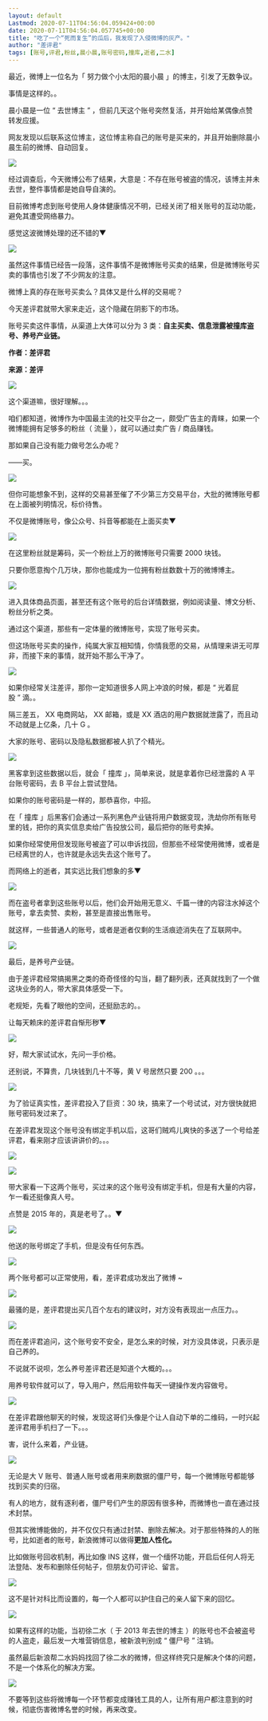 ```yaml
---
layout: default
Lastmod: 2020-07-11T04:56:04.059424+00:00
date: 2020-07-11T04:56:04.057745+00:00
title: "吃了一个“死而复生”的瓜后，我发现了入侵微博的灰产。"
author: "差评君"
tags: [账号,评君,粉丝,晨小晨,账号密码,撞库,逝者,二水]
---
```


最近，微博上一位名为「 努力做个小太阳的晨小晨 」的博主，引发了无数争议。  

事情是这样的。。

晨小晨是一位 “ 去世博主 ” ，但前几天这个账号突然复活，并开始给某偶像点赞转发应援。

网友发现以后联系这位博主，这位博主称自己的账号是买来的，并且开始删除晨小晨生前的微博、自动回复。

![](https://images.weserv.nl/?url=https%3A//mmbiz.qpic.cn/mmbiz_png/yZPTcMGWibvtBuuLcDJBYGichYAtibmPrp0buuia5OU2f68pLUE28zHVpzmClInRuuXDRvtIh2aYzIgEg1KXU1A4icQ/640%3Fwx_fmt%3Dpng)

经过调查后，今天微博公布了结果，大意是：不存在账号被盗的情况，该博主并未去世，整件事情都是她自导自演的。

目前微博考虑到账号使用人身体健康情况不明，已经关闭了相关账号的互动功能，避免其遭受网络暴力。

感觉这波微博处理的还不错的▼

![](https://images.weserv.nl/?url=https%3A//mmbiz.qpic.cn/mmbiz_png/yZPTcMGWibvtBuuLcDJBYGichYAtibmPrp012jD0mWKtTKJ9icXUEOkawVpiaNa4UrGF4FtqQbuhnSNWGVKewurhewA/640%3Fwx_fmt%3Dpng)

虽然这件事情已经告一段落，这件事情不是微博账号买卖的结果，但是微博账号买卖的事情也引发了不少网友的注意。  

微博上真的存在账号买卖么？具体又是什么样的交易呢？

今天差评君就带大家来走近，这个隐藏在阴影下的市场。

账号买卖这件事情，从渠道上大体可以分为 3 类：**自主买卖、****信息泄露被撞库盗号**、养号产业链**。**  

**作者：差评君**

**来源：差评**

![](https://images.weserv.nl/?url=https%3A//mmbiz.qpic.cn/mmbiz_png/yZPTcMGWibvtBuuLcDJBYGichYAtibmPrp0mhegzEFDjiaYBRZl4wVBzdsZulvcdMkoK6oaHD1M5zuibWQoM1QMBPsg/640%3Fwx_fmt%3Dpng)

这个渠道嘛，很好理解。。。

咱们都知道，微博作为中国最主流的社交平台之一，颇受广告主的青睐，如果一个微博能拥有足够多的粉丝（ 流量 ），就可以通过卖广告 / 商品赚钱。  

那如果自己没有能力做号怎么办呢？

——买。

![](https://images.weserv.nl/?url=https%3A//mmbiz.qpic.cn/mmbiz_jpg/yZPTcMGWibvtBuuLcDJBYGichYAtibmPrp0rdcnCicbJmFCpqgdEh8h3iauEyRoPHdbTucI1Priak289ktFLFNpk4Lsg/640%3Fwx_fmt%3Djpeg)

但你可能想象不到，这样的交易甚至催了不少第三方交易平台，大批的微博账号都在上面被列明情况，标价待售。

不仅是微博账号，像公众号、抖音等都能在上面买卖▼

![](https://images.weserv.nl/?url=https%3A//mmbiz.qpic.cn/mmbiz_png/yZPTcMGWibvtBuuLcDJBYGichYAtibmPrp0t4eXuMnbRj8urSeCdmD3vOXVkOV4BgibLhr7Dh9ErZYhPNw9xlvT9iag/640%3Fwx_fmt%3Dpng)

在这里粉丝就是筹码，买一个粉丝上万的微博账号只需要 2000 块钱。

只要你愿意掏个几万块，那你也能成为一位拥有粉丝数数十万的微博博主。  

![](https://images.weserv.nl/?url=https%3A//mmbiz.qpic.cn/mmbiz_png/yZPTcMGWibvtBuuLcDJBYGichYAtibmPrp06OqjjAA6Ag8JFppnGvtUyflqj1kvTwLH5hWAiafrIEubemibGZ2JjTlA/640%3Fwx_fmt%3Dpng)

进入具体商品页面，甚至还有这个账号的后台详情数据，例如阅读量、博文分析、粉丝分析之类。

通过这个渠道，那些有一定体量的微博账号，实现了账号买卖。  

但这场账号买卖的操作，纯属大家互相知情，你情我愿的交易，从情理来讲无可厚非，而接下来的事情，就开始不那么干净了。

![](https://images.weserv.nl/?url=https%3A//mmbiz.qpic.cn/mmbiz_png/yZPTcMGWibvtBuuLcDJBYGichYAtibmPrp0sDunSsLO62ibfc95ic1GcFtvbpVDlexQI8Y3vJLXbrgXRHDWpntlRKicg/640%3Fwx_fmt%3Dpng)

如果你经常关注差评，那你一定知道很多人网上冲浪的时候，都是 “ 光着屁股 ” 滴。。  

隔三差五， XX 电商网站， XX 邮箱，或是 XX 酒店的用户数据就泄露了，而且动不动就是上亿条，几十 G 。

大家的账号、密码以及隐私数据都被人扒了个精光。

![](https://images.weserv.nl/?url=https%3A//mmbiz.qpic.cn/mmbiz_png/yZPTcMGWibvtBuuLcDJBYGichYAtibmPrp0cicklRiccX3PqrYLM8wN76blYFllHmZricc6A6gnxJ9PUoAKdjGB5RKEA/640%3Fwx_fmt%3Dpng)

黑客拿到这些数据以后，就会「 撞库 」，简单来说，就是拿着你已经泄露的 A 平台账号密码，去 B 平台上尝试登陆。  

如果你的账号密码是一样的，那恭喜你，中招。

在「 撞库 」后黑客们会通过一系列黑色产业链将用户数据变现，洗劫你所有账号里的钱，把你的真实信息卖给广告投放公司，最后把你的账号卖掉。  

如果你经常使用但发现账号被盗了可以申诉找回，但那些不经常使用微博，或者是已经离世的人，也许就是永远失去这个账号了。

而网络上的逝者，其实远比我们想象的多▼

![](https://images.weserv.nl/?url=https%3A//mmbiz.qpic.cn/mmbiz_png/yZPTcMGWibvtBuuLcDJBYGichYAtibmPrp0KC9zuLMDyujPMj3ao138KkB6ZFiafV3LIYnXAsMoPdnZD7JT6VdC6Cg/640%3Fwx_fmt%3Dpng)

而在盗号者拿到这些账号以后，他们会开始用无意义、千篇一律的内容注水掉这个账号，拿去卖赞、卖粉，甚至是直接出售账号。

就这样，一些普通人的账号，或者是逝者仅剩的生活痕迹消失在了互联网中。

![](https://images.weserv.nl/?url=https%3A//mmbiz.qpic.cn/mmbiz_png/yZPTcMGWibvtBuuLcDJBYGichYAtibmPrp0TW7FebZd14mApeEc5TWPAD2MfyGxUxEeU0IYhhIpzHQsNTmx6Gs9iag/640%3Fwx_fmt%3Dpng)

最后，是养号产业链。  

由于差评君经常搞揭黑之类的奇奇怪怪的勾当，翻了翻列表，还真就找到了一个做这块业务的人，带大家具体感受一下。

老规矩，先看了眼他的空间，还挺励志的。。

让每天赖床的差评君自惭形秽▼

![](https://images.weserv.nl/?url=https%3A//mmbiz.qpic.cn/mmbiz_png/yZPTcMGWibvtBuuLcDJBYGichYAtibmPrp0ribxjzrvkcbSRvMSCVicnR8Eia7iaUhFEvEs6OOm7ibc2ttN2RdyemWLQXg/640%3Fwx_fmt%3Dpng)

好，帮大家试试水，先问一手价格。

还别说，不算贵，几块钱到几十不等，黄 V 号居然只要 200 。。。

![](https://images.weserv.nl/?url=https%3A//mmbiz.qpic.cn/mmbiz_png/yZPTcMGWibvtBuuLcDJBYGichYAtibmPrp0jqGWSpKuLJty5j34qEwFjfTHibfHNlyoy7zcAkV3gNeFqrWUJq7icJMw/640%3Fwx_fmt%3Dpng)

为了验证真实性，差评君投入了巨资：30 块，搞来了一个号试试，对方很快就把账号密码发过来了。

在差评君发现这个账号没有绑定手机以后，这哥们贼鸡儿爽快的多送了一个号给差评君，看来刚才应该讲讲价的。。。

![](https://images.weserv.nl/?url=https%3A//mmbiz.qpic.cn/mmbiz_png/yZPTcMGWibvtBuuLcDJBYGichYAtibmPrp0gyRxeJLtGTwkrETldkj1uJ5nMPf7KiaTRIKQhzhxy50rqWGmr2pDpQg/640%3Fwx_fmt%3Dpng)

![](https://images.weserv.nl/?url=https%3A//mmbiz.qpic.cn/mmbiz_png/yZPTcMGWibvtBuuLcDJBYGichYAtibmPrp0qJ3J07SG7g2atyIFYY88aeSdl3cN5urjNb4wo5LRicKiamdvtq9B01ow/640%3Fwx_fmt%3Dpng)

带大家看一下这两个账号，买过来的这个账号没有绑定手机，但是有大量的内容，乍一看还挺像真人号。

点赞是 2015 年的，真是老号了。。▼

![](https://images.weserv.nl/?url=https%3A//mmbiz.qpic.cn/mmbiz_png/yZPTcMGWibvtBuuLcDJBYGichYAtibmPrp0pO5YdrvfLS5KwKVR13OOMe0iaIEic8ohLvaea39zUaicuQVlKm2ym7h2g/640%3Fwx_fmt%3Dpng)

他送的账号绑定了手机，但是没有任何东西。

![](https://images.weserv.nl/?url=https%3A//mmbiz.qpic.cn/mmbiz_png/yZPTcMGWibvtBuuLcDJBYGichYAtibmPrp0E8W9EkyW0dXMo1oEKJuw6OrV2UwDgicdvRwmBFKzWbxJI2xV6SfW1xw/640%3Fwx_fmt%3Dpng)

两个账号都可以正常使用，看，差评君成功发出了微博 ~ 

![](https://images.weserv.nl/?url=https%3A//mmbiz.qpic.cn/mmbiz_png/yZPTcMGWibvtBuuLcDJBYGichYAtibmPrp0grWj3LtiaKTlMHejZ1CY8RWU5QSVsWEAAoeVrWAAeNhxZvtyAuGQlGA/640%3Fwx_fmt%3Dpng)

最骚的是，差评君提出买几百个左右的建议时，对方没有表现出一点压力。。

![](https://images.weserv.nl/?url=https%3A//mmbiz.qpic.cn/mmbiz_png/yZPTcMGWibvtBuuLcDJBYGichYAtibmPrp0C8g8T9cQFpIT2Sib5KuX6XyRibiaHxLJ381icc2icaAQ4DnsdnFXw7vCV2g/640%3Fwx_fmt%3Dpng)

而在差评君追问，这个账号安不安全，是怎么来的时候，对方没具体说，只表示是自己养的。

不说就不说呗，怎么养号差评君还是知道个大概的。。。

用养号软件就可以了，导入用户，然后用软件每天一键操作发内容做号。  

![](https://images.weserv.nl/?url=https%3A//mmbiz.qpic.cn/mmbiz_png/yZPTcMGWibvtBuuLcDJBYGichYAtibmPrp0WVib6XFO3mJdic0ffp0viag0VtLHNURysYgu5GTzPvtWS7xqcW0Q9Ef3w/640%3Fwx_fmt%3Dpng)

在差评君跟他聊天的时候，发现这哥们头像是个让人自动下单的二维码，一时兴起差评君用手机扫了一下。。。

害，说什么来着，产业链。

![](https://images.weserv.nl/?url=https%3A//mmbiz.qpic.cn/mmbiz_png/yZPTcMGWibvtBuuLcDJBYGichYAtibmPrp0hHhhIAMt1yZaEZdq6zriaJL1buSaLgIPWY38aeXarOt1sLMd9Uk39PA/640%3Fwx_fmt%3Dpng)

无论是大 V 账号、普通人账号或者用来刷数据的僵尸号，每一个微博账号都能够找到买卖的归宿。

有人的地方，就有逐利者，僵尸号们产生的原因有很多种，而微博也一直在通过技术封禁。  

但其实微博能做的，并不仅仅只有通过封禁、删除去解决。对于那些特殊的人的账号，比如逝者的账号，新浪微博可以做得**更加人性化。**

比如做账号回收机制，再比如像 INS 这样，做一个缅怀功能，开启后任何人将无法登陆、发布和删除任何帖子，但朋友仍可评论、留言。

![](https://images.weserv.nl/?url=https%3A//mmbiz.qpic.cn/mmbiz_png/yZPTcMGWibvtBuuLcDJBYGichYAtibmPrp0ria1sfKvp1iaibpzQyWm6SPheUJiasyUEMdRyImz8GKmL6Kvqb8E6hVeMg/640%3Fwx_fmt%3Dpng)

这不是针对科比而设置的，每一个人都可以护住自己的亲人留下来的回忆。

![](https://images.weserv.nl/?url=https%3A//mmbiz.qpic.cn/mmbiz_png/yZPTcMGWibvtBuuLcDJBYGichYAtibmPrp0J5MB3qoicJmM9OZoUrXzNMcjqT9xp1SHicNIeBMlqm5nAlic6CwQ0rnmQ/640%3Fwx_fmt%3Dpng)

如果有这样的功能，当初徐二水（ 于 2013 年去世的博主 ）的账号也不会被盗号的人盗走，最后发一大堆营销信息，被新浪判别成 “ 僵尸号 ” 注销。

虽然最后新浪帮二水妈妈找回了徐二水的微博，但这样终究只是解决个体的问题，不是一个体系化的解决方案。

![](https://images.weserv.nl/?url=https%3A//mmbiz.qpic.cn/mmbiz_png/yZPTcMGWibvtBuuLcDJBYGichYAtibmPrp0hqiaDkFq4y2ANc95QJoJLUialceJdaLYWn09KXzN7Cq0HRDFExXIGu7w/640%3Fwx_fmt%3Dpng)

不要等到这些将微博每一个环节都变成赚钱工具的人，让所有用户都注意到的时候，彻底伤害微博名誉的时候，再来改变。

